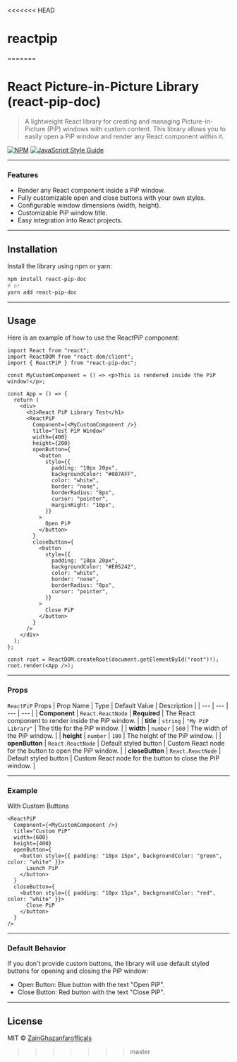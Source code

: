 <<<<<<< HEAD
# reactpip
=======
# React Picture-in-Picture Library (react-pip-doc)


> A lightweight React library for creating and managing Picture-in-Picture (PiP) windows with custom content. This library allows you to easily open a PiP window and render any React component within it.

[![NPM](https://img.shields.io/npm/v/react_pip.svg)](https://www.npmjs.com/package/react_pip) [![JavaScript Style Guide](https://img.shields.io/badge/code_style-standard-brightgreen.svg)](https://standardjs.com)

--- 

### Features
- Render any React component inside a PiP window.
- Fully customizable open and close buttons with your own styles.
- Configurable window dimensions (width, height).
- Customizable PiP window title.
- Easy integration into React projects.

---

## Installation

Install the library using npm or yarn:

```bash
npm install react-pip-doc
# or
yarn add react-pip-doc
```
---

## Usage

Here is an example of how to use the ReactPiP component:

```tsx
import React from "react";
import ReactDOM from "react-dom/client";
import { ReactPiP } from "react-pip-doc";

const MyCustomComponent = () => <p>This is rendered inside the PiP window!</p>;

const App = () => {
  return (
    <div>
      <h1>React PiP Library Test</h1>
      <ReactPiP
        Component={<MyCustomComponent />}
        title="Test PiP Window"
        width={400}
        height={200}
        openButton={
          <button
            style={{
              padding: "10px 20px",
              backgroundColor: "#007AFF",
              color: "white",
              border: "none",
              borderRadius: "8px",
              cursor: "pointer",
              marginRight: "10px",
            }}
          >
            Open PiP
          </button>
        }
        closeButton={
          <button
            style={{
              padding: "10px 20px",
              backgroundColor: "#E05242",
              color: "white",
              border: "none",
              borderRadius: "8px",
              cursor: "pointer",
            }}
          >
            Close PiP
          </button>
        }
      />
    </div>
  );
};

const root = ReactDOM.createRoot(document.getElementById("root")!);
root.render(<App />);

```
---
### Props
`ReactPiP` Props
| Prop Name | Type | Default Value | Description |
| --- | --- | --- | --- |
| **Component** | `React.ReactNode` | **Required** | The React component to render inside the PiP window. |
| **title** | `string` | `"My PiP Library"` | The title for the PiP window. |
| **width** | `number` | `500` | The width of the PiP window. |
| **height** | `number` | `100` | The height of the PiP window. |
| **openButton** | `React.ReactNode` | Default styled button | Custom React node for the button to open the PiP window. |
| **closeButton** | `React.ReactNode` | Default styled button | Custom React node for the button to close the PiP window. |

---
### Example
With Custom Buttons  
```tsx
<ReactPiP
  Component={<MyCustomComponent />}
  title="Custom PiP"
  width={600}
  height={400}
  openButton={
    <button style={{ padding: "10px 15px", backgroundColor: "green", color: "white" }}>
      Launch PiP
    </button>
  }
  closeButton={
    <button style={{ padding: "10px 15px", backgroundColor: "red", color: "white" }}>
      Close PiP
    </button>
  }
/>

```
---

### Default Behavior
If you don't provide custom buttons, the library will use default styled buttons for opening and closing the PiP window:

- Open Button: Blue button with the text "Open PiP".
- Close Button: Red button with the text "Close PiP".

---

## License

MIT © [ZainGhazanfarofficals](https://github.com/ZainGhazanfarofficals)
>>>>>>> master
